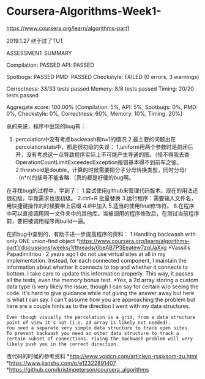 # Coursera-Algorithms-Week1-
https://www.coursera.org/learn/algorithms-part1

2019.1.27 终于过了TUT

ASSESSMENT SUMMARY

Compilation:  PASSED
API:          PASSED

Spotbugs:     PASSED
PMD:          PASSED
Checkstyle:   FAILED (0 errors, 3 warnings)

Correctness:  33/33 tests passed
Memory:       8/8 tests passed
Timing:       20/20 tests passed

Aggregate score: 100.00%
[Compilation: 5%, API: 5%, Spotbugs: 0%, PMD: 0%, Checkstyle: 0%, Correctness: 60%, Memory: 10%, Timing: 20%]


总的来说，程序中出现的bug有：
1. percolation中没有考虑backwash和n=1的情况
2.最主要的问题出在percolationstats中，都是很初级的失误：
  1.uniform用两个参数时是前闭后开，没有考虑这一点导致程序实际上不可能产生导通的图。（怪不得我去查OperationCountLimitExceededException报错基本得不到前车之鉴。
  2.threshold是double，计算的时候需要把分子分母转换类型，同时分母/（n*n)的括号不能省略
  （真的都是好傻的bug啊。


在寻找bug的过程中，学到了：
1.尝试使用github来管理代码版本。现在的用法还很初级，毕竟需求也很初级。
2.ctrl+R 批量替换
3.运行程序：需要输入文件名，用快捷键操作的时候要带上后缀
4.if中加入
5.适当的使用final修饰符。
6.在程序中可以直接调用同一文件夹中的其他库。当被调用的程序修改后，在测试当前程序前，要把被调用程序再build一遍。

在抓bug中查到的，有助于进一步提高程序的资料：
1.Handling backwash with only ONE union-find object
  *https://www.coursera.org/learn/algorithms-part1/discussions/weeks/1/threads/6beAB7P3Eeatew7zqUaXxg
  *Vassilis Papadimitriou · 2 years ago
    I do not use virtual sites at all in my implementation. Instead, for each connected component, I maintain the information about whether it connects to top and whether it connects to bottom. I take care to update this information properly. This way, it passes all the tests, even the memory bonus test.
  *Yes, a 2d array storing a custom data type is very likely the issue, though I can say for certain w/o seeing the code.
    It's hard to give guidance while not giving the answer away but here is what I can say. I can't assume how you are approaching the problem but here are a couple hints as to the direction I went with my data structures.
    
    Even though visually the percolation is a grid, from a data structure point of view it's not (i.e. 2d array is likely not needed).
    You need a separate very simple data structure to track open sites.
    To prevent backwash you need an other data structure to track a certain subset of connections. Fixing the backwash problem will very likely push you in the correct direction.
  
改代码的时候的参考资料
*http://www.voidcn.com/article/p-rssjxsom-zu.html
*https://www.jianshu.com/p/e12322891407
*https://github.com/kristinpeterson/coursera_algorithms
